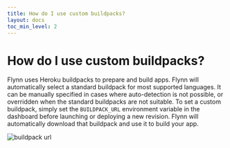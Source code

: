 ```yaml
---
title: How do I use custom buildpacks?
layout: docs
toc_min_level: 2
---
```


# How do I use custom buildpacks?

Flynn uses Heroku buildpacks to prepare and build apps. Flynn will automatically select a standard buildpack for most supported languages. It can be manually specified in cases where auto-detection is not possible, or overridden when the standard buildpacks are not suitable. To set a custom buildpack, simply set the `BUILDPACK_URL` environment variable in the dashboard before launching or deploying a new revision. Flynn will automatically download that buildpack and use it to build your app.

![buildpack url](/images/docs/buildpack-url.png)
